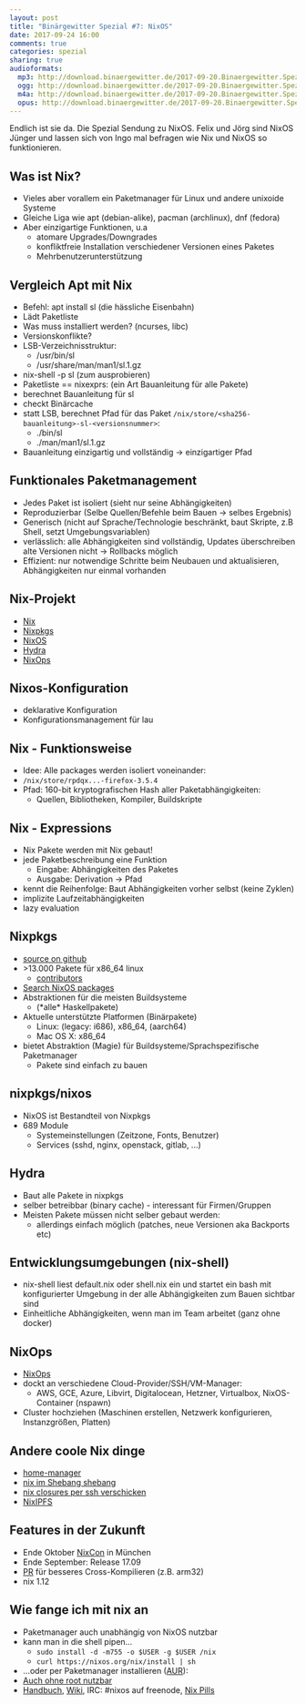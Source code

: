 ```yaml
---
layout: post
title: "Binärgewitter Spezial #7: NixOS"
date: 2017-09-24 16:00
comments: true
categories: spezial
sharing: true
audioformats:
  mp3: http://download.binaergewitter.de/2017-09-20.Binaergewitter.Spezial.7.mp3
  ogg: http://download.binaergewitter.de/2017-09-20.Binaergewitter.Spezial.7.ogg
  m4a: http://download.binaergewitter.de/2017-09-20.Binaergewitter.Spezial.7.m4a
  opus: http://download.binaergewitter.de/2017-09-20.Binaergewitter.Spezial.7.opus
---
```

Endlich ist sie da. Die Spezial Sendung zu NixOS. Felix und Jörg sind NixOS Jünger und lassen sich von Ingo mal befragen wie Nix und NixOS so funktionieren.

## Was ist Nix?
- Vieles aber vorallem ein Paketmanager für Linux und andere unixoide Systeme
- Gleiche Liga wie apt (debian-alike), pacman (archlinux), dnf (fedora)
- Aber einzigartige Funktionen, u.a
  - atomare Upgrades/Downgrades
  - konfliktfreie Installation verschiedener Versionen eines Paketes
  - Mehrbenutzerunterstützung

## Vergleich Apt mit Nix
- Befehl: apt install sl (die hässliche Eisenbahn)
- Lädt Paketliste
- Was muss installiert werden? (ncurses, libc)
- Versionskonflikte?
- LSB-Verzeichnisstruktur: 
  - /usr/bin/sl
  - /usr/share/man/man1/sl.1.gz
- nix-shell -p sl (zum ausprobieren)
- Paketliste == nixexprs: (ein Art Bauanleitung für alle Pakete)
- berechnet Bauanleitung für sl
- checkt Binärcache
- statt LSB, berechnet Pfad für das Paket `/nix/store/<sha256-bauanleitung>-sl-<versionsnummer>`:
  - ./bin/sl
  - ./man/man1/sl.1.gz
- Bauanleitung einzigartig und vollständig -> einzigartiger Pfad

## Funktionales Paketmanagement
- Jedes Paket ist isoliert (sieht nur seine Abhängigkeiten)
- Reproduzierbar (Selbe Quellen/Befehle beim Bauen -> selbes Ergebnis)
- Generisch (nicht auf Sprache/Technologie beschränkt, baut Skripte, z.B Shell, setzt Umgebungsvariablen)
- verlässlich: alle Abhängigkeiten sind vollständig, Updates überschreiben alte Versionen nicht -> Rollbacks möglich
- Effizient: nur notwendige Schritte beim Neubauen und aktualisieren, Abhängigkeiten nur einmal vorhanden

## Nix-Projekt
- [Nix](https://nixos.org/nix/)
- [Nixpkgs](https://nixos.org/nixpkgs/)
- [NixOS](https://nixos.org/)
- [Hydra](https://nixos.org/hydra/)
- [NixOps](https://nixos.org/nixops/)

## Nixos-Konfiguration

- deklarative Konfiguration
- Konfigurationsmanagement für lau

## Nix - Funktionsweise

- Idee: Alle packages werden isoliert voneinander:
- `/nix/store/rpdqx...-firefox-3.5.4`
- Pfad: 160-bit kryptografischen Hash aller Paketabhängigkeiten:
  - Quellen, Bibliotheken, Kompiler, Buildskripte

## Nix - Expressions

- Nix Pakete werden mit Nix gebaut!
- jede Paketbeschreibung eine Funktion 
    - Eingabe: Abhängigkeiten des Paketes
    - Ausgabe: Derivation -> Pfad
- kennt die Reihenfolge: Baut Abhängigkeiten vorher selbst (keine Zyklen)
- implizite Laufzeitabhängigkeiten
- lazy evaluation

## Nixpkgs

- [source on github]( https://github.com/NixOS/nixpkgs )
- \>13.000 Pakete für x86_64 linux
  - [contributors](https://github.com/NixOS/nixpkgs/graphs/contributors)
- [Search NixOS packages]( https://nixos.org/nixos/packages.html )
- Abstraktionen für die meisten Buildsysteme
  - (\*alle\* Haskellpakete)
- Aktuelle unterstützte Platformen (Binärpakete)
  * Linux: (legacy: i686), x86_64, (aarch64)
  * Mac OS X: x86_64
- bietet Abstraktion (Magie) für Buildsysteme/Sprachspezifische Paketmanager
    - Pakete sind einfach zu bauen

## nixpkgs/nixos

- NixOS ist Bestandteil von Nixpkgs
- 689 Module
  - Systemeinstellungen (Zeitzone, Fonts, Benutzer)
  - Services (sshd, nginx, openstack, gitlab, ...)

## Hydra

- Baut alle Pakete in nixpkgs
- selber betreibbar (binary cache) - interessant für Firmen/Gruppen
- Meisten Pakete müssen nicht selber gebaut werden:
    - allerdings einfach möglich (patches, neue Versionen aka Backports etc)

## Entwicklungsumgebungen (nix-shell)

- nix-shell liest default.nix oder shell.nix ein und startet ein bash mit konfigurierter Umgebung
  in der alle Abhängigkeiten zum Bauen sichtbar sind
- Einheitliche Abhängigkeiten, wenn man im Team arbeitet (ganz ohne docker)

## NixOps
- [NixOps](https://nixos.org/nixops/)
- dockt an verschiedene Cloud-Provider/SSH/VM-Manager:
    - AWS, GCE, Azure, Libvirt, Digitalocean, Hetzner, Virtualbox, NixOS-Container (nspawn)
- Cluster hochziehen (Maschinen erstellen, Netzwerk konfigurieren, Instanzgrößen, Platten)

## Andere coole Nix dinge

- [home-manager](https://github.com/rycee/home-manager/)
- [nix im Shebang shebang](https://gist.github.com/travisbhartwell/f972aab227306edfcfea)
- [nix closures per ssh verschicken](https://nixos.org/nix/manual/#ssec-copy-closure)
- [NixIPFS](https://github.com/NixIPFS/nixipfs-scripts)

## Features in der Zukunft

- Ende Oktober [NixCon](http://nixcon2017.org) in München
- Ende September: Release 17.09
- [PR](https://github.com/NixOS/nixpkgs/pull/26805) für besseres Cross-Kompilieren (z.B. arm32)
- nix 1.12

## Wie fange ich mit nix an

- Paketmanager auch unabhängig von NixOS nutzbar
- kann man in die shell pipen...
  - `sudo install -d -m755 -o $USER -g $USER /nix`
  - `curl https://nixos.org/nix/install | sh`
- ...oder per Paketmanager installieren ([AUR](https://aur.archlinux.org/packages/nix-multiuser/)):
- [Auch ohne root nutzbar](https://nixos.wiki/wiki/Nix_Package_Manager#Install_Nix_without_root_permissions)
- [Handbuch](https://nixos.org/nixos/manual/index.html), [Wiki](https://nixos.wiki), IRC: #nixos auf freenode, [Nix Pills](https://nixos.org/nixos/nix-pills/index.html)

